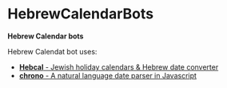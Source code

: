 # HebrewCalendarBots
**Hebrew Calendar bots**

Hebrew Calendat bot uses:
- [**Hebcal** - Jewish holiday calendars & Hebrew date converter](https://www.hebcal.com/)
- [**chrono** - A natural language date parser in Javascript](https://github.com/wanasit/chrono)


